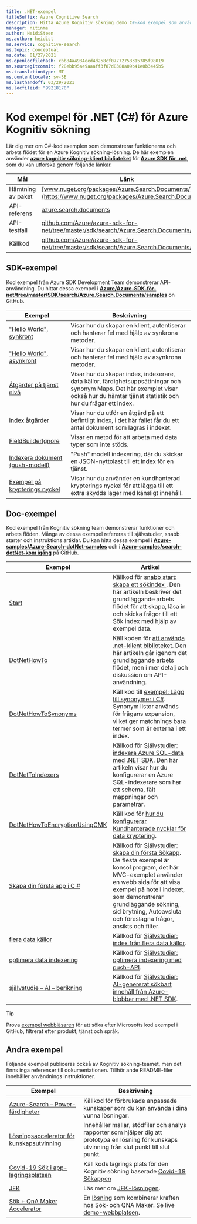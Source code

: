 ```yaml
---
title: .NET-exempel
titleSuffix: Azure Cognitive Search
description: Hitta Azure Kognitiv sökning demo C#-kod exempel som använder .NET-klient bibliotek.
manager: nitinme
author: HeidiSteen
ms.author: heidist
ms.service: cognitive-search
ms.topic: conceptual
ms.date: 01/27/2021
ms.openlocfilehash: cbb84a4934eed4d258cf07772753315785f98019
ms.sourcegitcommit: f28ebb95ae9aaaff3f87d8388a09b41e0b3445b5
ms.translationtype: MT
ms.contentlocale: sv-SE
ms.lasthandoff: 03/29/2021
ms.locfileid: "99218170"
---
```

# <a name="net-c-code-samples-for-azure-cognitive-search"></a>Kod exempel för .NET (C#) för Azure Kognitiv sökning

Lär dig mer om C#-kod exemplen som demonstrerar funktionerna och arbets flödet för en Azure Kognitiv sökning-lösning. De här exemplen använder [**azure kognitiv sökning-klient biblioteket**](/dotnet/api/overview/azure/search) för [**Azure SDK för .net**](/dotnet/azure/), som du kan utforska genom följande länkar.

| Mål | Länk |
|--------|------|
| Hämtning av paket | [www.nuget.org/packages/Azure.Search.Documents/](https://www.nuget.org/packages/Azure.Search.Documents/) |
| API-referens | [azure.search.documents](/dotnet/api/azure.search.documents)  |
| API-testfall | [github.com/Azure/azure-sdk-for-net/tree/master/sdk/search/Azure.Search.Documents/tests](https://github.com/Azure/azure-sdk-for-net/tree/master/sdk/search/Azure.Search.Documents/tests) |
| Källkod | [github.com/Azure/azure-sdk-for-net/tree/master/sdk/search/Azure.Search.Documents/src](https://github.com/Azure/azure-sdk-for-net/tree/master/sdk/search/Azure.Search.Documents/src)  |

## <a name="sdk-samples"></a>SDK-exempel

Kod exempel från Azure SDK Development Team demonstrerar API-användning. Du hittar dessa exempel i [**Azure/Azure-SDK-för-net/tree/master/SDK/search/Azure.Search.Documents/samples**](https://github.com/Azure/azure-sdk-for-net/blob/master/sdk/search/Azure.Search.Documents/samples/) on GitHub.

| Exempel | Beskrivning |
|---------|-------------|
| ["Hello World", synkront](https://github.com/Azure/azure-sdk-for-net/blob/master/sdk/search/Azure.Search.Documents/samples/Sample01a_HelloWorld.md) | Visar hur du skapar en klient, autentiserar och hanterar fel med hjälp av synkrona metoder.|
| ["Hello World", asynkront](https://github.com/Azure/azure-sdk-for-net/blob/master/sdk/search/Azure.Search.Documents/samples/Sample01b_HelloWorldAsync.md) | Visar hur du skapar en klient, autentiserar och hanterar fel med hjälp av asynkrona metoder.  |
| [Åtgärder på tjänst nivå](https://github.com/Azure/azure-sdk-for-net/blob/master/sdk/search/Azure.Search.Documents/samples/Sample02_Service.md) | Visar hur du skapar index, indexerare, data källor, färdighetsuppsättningar och synonym Maps. Det här exemplet visar också hur du hämtar tjänst statistik och hur du frågar ett index.  |
| [Index åtgärder](https://github.com/Azure/azure-sdk-for-net/blob/master/sdk/search/Azure.Search.Documents/samples/Sample03_Index.md) | Visar hur du utför en åtgärd på ett befintligt index, i det här fallet får du ett antal dokument som lagras i indexet.  |
| [FieldBuilderIgnore](https://github.com/Azure/azure-sdk-for-net/blob/master/sdk/search/Azure.Search.Documents/samples/Sample04_FieldBuilderIgnore.md) | Visar en metod för att arbeta med data typer som inte stöds.  |
| [Indexera dokument (push-modell)](https://github.com/Azure/azure-sdk-for-net/blob/master/sdk/search/Azure.Search.Documents/samples/Sample05_IndexingDocuments.md) | "Push" modell indexering, där du skickar en JSON-nyttolast till ett index för en tjänst.   |
| [Exempel på krypterings nyckel](https://github.com/Azure/azure-sdk-for-net/blob/master/sdk/search/Azure.Search.Documents/samples/Sample06_EncryptedIndex.md) | Visar hur du använder en kundhanterad krypterings nyckel för att lägga till ett extra skydds lager med känsligt innehåll.  |

## <a name="doc-samples"></a>Doc-exempel

Kod exempel från Kognitiv sökning team demonstrerar funktioner och arbets flöden. Många av dessa exempel refereras till självstudier, snabb starter och instruktions artiklar. Du kan hitta dessa exempel i [**Azure-samples/Azure-Search-dotNet-samples**](https://github.com/Azure-Samples/azure-search-dotnet-samples) och i [**Azure-samples/search-dotNet-kom igång**](https://github.com/Azure-Samples/search-dotnet-getting-started/) på GitHub.

| Exempel | Artikel  |
|---------|-------------|
| [Start](https://github.com/Azure-Samples/azure-search-dotnet-samples/tree/master/quickstart) | Källkod för [snabb start: skapa ett sökindex ](search-get-started-dotnet.md). Den här artikeln beskriver det grundläggande arbets flödet för att skapa, läsa in och skicka frågor till ett Sök index med hjälp av exempel data. |
| [DotNetHowTo](https://github.com/Azure-Samples/search-dotnet-getting-started/tree/master/DotNetHowTo)  | Käll koden för [att använda .net-klient biblioteket](search-howto-dotnet-sdk.md). Den här artikeln går igenom det grundläggande arbets flödet, men i mer detalj och diskussion om API-användning.  |
| [DotNetHowToSynonyms](https://github.com/Azure-Samples/search-dotnet-getting-started/tree/master/DotNetHowToSynonyms)  | Käll kod till [exempel: Lägg till synonymer i C#](search-synonyms-tutorial-sdk.md). Synonym listor används för frågans expansion, vilket ger matchnings bara termer som är externa i ett index. |
| [DotNetToIndexers](https://github.com/Azure-Samples/search-dotnet-getting-started/tree/master/DotNetHowToIndexers) | Källkod för [Självstudier: indexera Azure SQL-data med .NET SDK](search-indexer-tutorial.md). Den här artikeln visar hur du konfigurerar en Azure SQL-indexerare som har ett schema, fält mappningar och parametrar.  |
| [DotNetHowToEncryptionUsingCMK](https://github.com/Azure-Samples/search-dotnet-getting-started/tree/master/DotNetHowToEncryptionUsingCMK)  | Käll kod för [hur du konfigurerar Kundhanterade nycklar för data kryptering](search-security-manage-encryption-keys.md). |
| [Skapa din första app i C #](https://github.com/Azure-Samples/azure-search-dotnet-samples/tree/master/create-first-app/v11) |  Källkod för [Självstudier: skapa din första Sökapp](tutorial-csharp-create-first-app.md). De flesta exempel är konsol program, det här MVC-exemplet använder en webb sida för att visa exempel på hotell indexet, som demonstrerar grundläggande sökning, sid brytning, Autoavsluta och föreslagna frågor, ansikts och filter. |
| [flera data källor](https://github.com/Azure-Samples/azure-search-dotnet-samples/tree/master/multiple-data-sources)  | Källkod för [Självstudier: index från flera data källor](tutorial-multiple-data-sources.md). |
|  [optimera data indexering](https://github.com/Azure-Samples/azure-search-dotnet-samples/tree/master/optimize-data-indexing) | Källkod för [Självstudier: optimera indexering med push-API](tutorial-optimize-indexing-push-api.md).  |
| [självstudie – AI – berikning](https://github.com/Azure-Samples/azure-search-dotnet-samples/tree/master/tutorial-ai-enrichment)  | Källkod för [Självstudier: AI-genererat sökbart innehåll från Azure-blobbar med .NET SDK](cognitive-search-tutorial-blob-dotnet.md).  |

> [!Tip]
> Prova [exempel webbläsaren](/samples/browse/?languages=csharp&products=azure-cognitive-search) för att söka efter Microsofts kod exempel i GitHub, filtrerat efter produkt, tjänst och språk.

## <a name="other-samples"></a>Andra exempel

Följande exempel publiceras också av Kognitiv sökning-teamet, men det finns inga referenser till dokumentationen. Tillhör ande README-filer innehåller användnings instruktioner.

| Exempel | Beskrivning |
|---------|-------------|
| [Azure-Search – Power-färdigheter](https://github.com/Azure-Samples/azure-search-power-skills)  | Källkod för förbrukade anpassade kunskaper som du kan använda i dina vunna lösningar.  |
| [Lösningsaccelerator för kunskapsutvinning](/samples/azure-samples/azure-search-knowledge-mining/azure-search-knowledge-mining/) | Innehåller mallar, stödfiler och analys rapporter som hjälper dig att prototypa en lösning för kunskaps utvinning från slut punkt till slut punkt.  |
| [Covid-19 Sök i app-lagringsplatsen](https://github.com/liamca/covid19search) | Käll kods lagrings plats för den Kognitiv sökning baserade [Covid-19 Sökappen](https://covid19search.azurewebsites.net/) |
| [JFK](https://github.com/Microsoft/AzureSearch_JFK_Files) | Läs mer om [JFK-lösningen](https://www.microsoft.com/ai/ai-lab-jfk-files). |
| [Sök + QnA Maker Accelerator](https://github.com/Azure-Samples/search-qna-maker-accelerator) | En [lösning](https://techcommunity.microsoft.com/t5/azure-ai/qna-with-azure-cognitive-search/ba-p/2081381) som kombinerar kraften hos Sök-och QNA Maker. Se live [demo-webbplatsen](https://aka.ms/qnaWithAzureSearchDemo). |